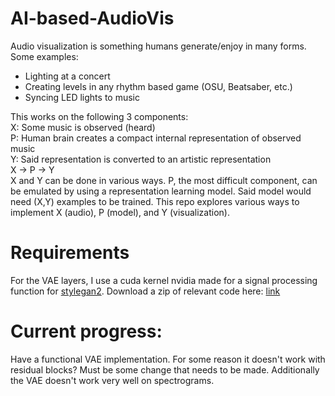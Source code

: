 # AI-based-AudioVis
Audio visualization is something humans generate/enjoy in many forms. Some examples: 
- Lighting at a concert 
- Creating levels in any rhythm based game (OSU, Beatsaber, etc.) 
- Syncing LED lights to music 

This works on the following 3 components:  
X: Some music is observed (heard)  
P: Human brain creates a compact internal representation of observed music  
Y: Said representation is converted to an artistic representation  
X -> P -> Y  
X and Y can be done in various ways. P, the most difficult component, can be emulated by using a representation learning model. Said model would need (X,Y) examples to be trained. This repo explores various ways to implement X (audio), P (model), and Y (visualization).

# Requirements  
For the VAE layers, I use a cuda kernel nvidia made for a signal processing function for [stylegan2](https://github.com/NVlabs/stylegan2-ada-pytorch). Download a zip of relevant code here: [link](https://drive.google.com/file/d/1QWH3_jJV65cN3ebc0yZvXJ3t_ROm3ZG3/view?usp=sharing)
  
# Current progress:  
Have a functional VAE implementation. For some reason it doesn't work with residual blocks? Must be some change that needs to be made. Additionally the VAE doesn't work very well on spectrograms.
